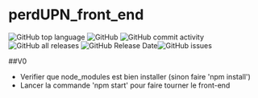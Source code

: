 # perdUPN_front_end
<img alt="GitHub top language" src="https://img.shields.io/github/languages/top/raphaelmeissonnier/perdUPN_front_end"> <img alt="GitHub" src="https://img.shields.io/github/license/raphaelmeissonnier/perdUPN_front_end"> <img alt="GitHub commit activity" src="https://img.shields.io/github/commit-activity/w/raphaelmeissonnier/perdUPN_front_end"> <img alt="GitHub all releases" src="https://img.shields.io/github/downloads/raphaelmeissonnier/perdUPN_front_end/total"> <img alt="GitHub Release Date" src="https://img.shields.io/github/release-date/raphaelmeissonnier/perdUPN_front_end"><img alt="GitHub issues" src="https://img.shields.io/github/issues/raphaelmeissonnier/perdUPN_front_end">


##V0
* Verifier que node_modules est bien installer (sinon faire 'npm install')
* Lancer la commande 'npm start' pour faire tourner le front-end


